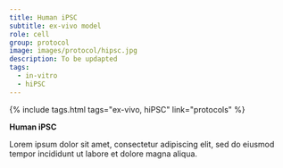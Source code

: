 ```yaml
---
title: Human iPSC
subtitle: ex-vivo model
role: cell
group: protocol
image: images/protocol/hipsc.jpg
description: To be updapted
tags:
  - in-vitro
  - hiPSC
---
```


{%
  include tags.html
  tags="ex-vivo, hiPSC"
  link="protocols"
%}

<strong>Human iPSC</strong>

Lorem ipsum dolor sit amet, consectetur adipiscing elit, sed do eiusmod tempor incididunt ut labore et dolore magna aliqua.
